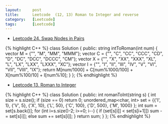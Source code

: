 ```yaml
---
layout:     post
title:      Leetcode  (12, 13) Roman to Integer and reverse
category:   [Leetcode] 
tags:		[Leetcode]
---
```


* [Leetcode 24. Swap Nodes in Pairs](https://leetcode.com/problems/swap-nodes-in-pairs/)

{% highlight C++ %}
class Solution {
public:
    string intToRoman(int num) {
        vector<string> M = {"", "M", "MM", "MMM"};
        vector<string> C = {"", "C", "CC", "CCC", "CD", "D", "DC", "DCC", "DCCC", "CM"};
        vector<string> X = {"", "X", "XX", "XXX", "XL", "L", "LX", "LXX", "LXXX", "XC"};
        vector<string> I = {"", "I", "II", "III", "IV", "V", "VI", "VII", "VIII", "IX"};
        return M[num/1000] + C[num%1000/100] + X[num%100/10] + I[num%10];
    }
};
{% endhighlight %}

* [Leetcode 13. Roman to Integer](https://leetcode.com/problems/roman-to-integer/)

{% highlight C++ %}
class Solution {
public:
    int romanToInt(string s) {
        int size = s.size();
        if (size == 0)
            return 0;
        unordered_map<char, int> set = {{'I', 1},
                                        {'V', 5},
                                        {'X', 10},
                                        {'L', 50},
                                        {'C', 100},
                                        {'D', 500},
                                        {'M', 1000}
        };
        int sum = set[s.back()];
        for (int i=s.size()-2; i>=0; i--)
        {
            if (set[s[i]] < set[s[i+1]])
                sum -= set[s[i]];
            else 
                sum += set[s[i]];
        }
        return sum;
    }
};
{% endhighlight %}